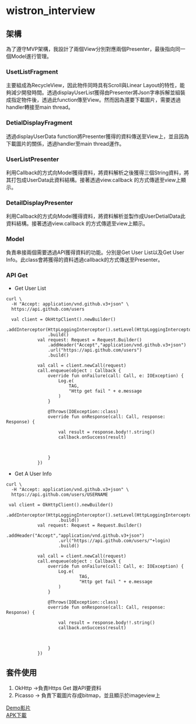 # wistron_interview




## 架構
為了遵守MVP架構，我設計了兩個View分別對應兩個Presenter，最後指向同一個Model進行管理。
### UsetListFragment
主要組成為RecycleView，因此物件同時具有Scroll與Linear Layout的特性，能夠減少開發時間。透過displayUserList獲得由Presenter將Json字串拆解並組裝成指定物件後，透過此function傳至View。然而因為還要下載圖片，需要透過handler轉接至main thread。   
### DetialDisplayFragment
透過displayUserData function將Presenter獲得的資料傳送至View上，並且因為下載圖片的關係，透過handler至main thread運作。


### UserListPresenter
利用Callback的方式向Model獲得資料，將資料解析之後獲得三個String資料，將其打包成UserData此資料結構。接著透過view.callback 的方式傳遞至view上顯示。

### DetailDisplayPresenter
利用Callback的方式向Model獲得資料，將資料解析並製作成UserDetialData此資料結構。接著透過view.callback 的方式傳遞至view上顯示。

### Model 
負責串接兩個需要透過API獲得資料的功能。分別是Get User List以及Get User Info。此class會將獲得的資料透過callback的方式傳送至Presenter。





### API Get
* Get User List
```
curl \
  -H "Accept: application/vnd.github.v3+json" \
  https://api.github.com/users
```
```
  val client = OkHttpClient().newBuilder()
                .addInterceptor(HttpLoggingInterceptor().setLevel(HttpLoggingInterceptor.Level.BASIC))
                .build()
            val request: Request = Request.Builder()
                .addHeader("Accept","application/vnd.github.v3+json")
                .url("https://api.github.com/users")
                .build()

            val call = client.newCall(request)
            call.enqueue(object : Callback {
                override fun onFailure(call: Call, e: IOException) {
                    Log.e(
                        TAG,
                        "Http get fail " + e.message
                    )
                }

                @Throws(IOException::class)
                override fun onResponse(call: Call, response: Response) {

                    val result = response.body!!.string()
                    callback.onSuccess(result)



                }
            })
```
* Get A User Info
```
curl \
  -H "Accept: application/vnd.github.v3+json" \
  https://api.github.com/users/USERNAME
```
```
 val client = OkHttpClient().newBuilder()
                    .addInterceptor(HttpLoggingInterceptor().setLevel(HttpLoggingInterceptor.Level.BASIC))
                    .build()
            val request: Request = Request.Builder()
                    .addHeader("Accept","application/vnd.github.v3+json")
                    .url("https://api.github.com/users/"+login)
                    .build()

            val call = client.newCall(request)
            call.enqueue(object : Callback {
                override fun onFailure(call: Call, e: IOException) {
                    Log.e(
                            TAG,
                            "Http get fail " + e.message
                    )
                }

                @Throws(IOException::class)
                override fun onResponse(call: Call, response: Response) {

                    val result = response.body!!.string()
                    callback.onSuccess(result)



                }
            })
```
## 套件使用
1. OkHttp ->負責Https Get 跟API要資料
2. Picasso -> 負責下載圖片存成bitmap，並且顯示於imageview上




[Demo影片](https://www.youtube.com/watch?v=JTDxLW9Tg7M)   
[APK下載](https://drive.google.com/file/d/1GoyhAXjOV48WSj5C3ZrRbum8N0mOeXvv/view?usp=sharing)
